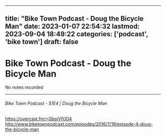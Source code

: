 
---
title: "Bike Town Podcast - Doug the Bicycle Man"
date: 2023-01-07 22:54:32
lastmod: 2023-09-04 18:49:22
categories: ['podcast', 'bike town']
draft: false
---


# Bike Town Podcast - Doug the Bicycle Man

No notes recorded
- - -
###### Bike Town Podcast - S1E4 | Doug the Bicycle Man

https://overcast.fm/+GbpjVfOD4  
http://www.biketownpodcast.com/episodes/2016/7/19/episode-4-doug-the-bicycle-man

<!-- #public #podcast #bike town# -->

<!-- {BearID:A246A65F-FFD4-4F66-A3E0-BDCB75A10C4A-28016-00002D97D5F7CEDF} -->
